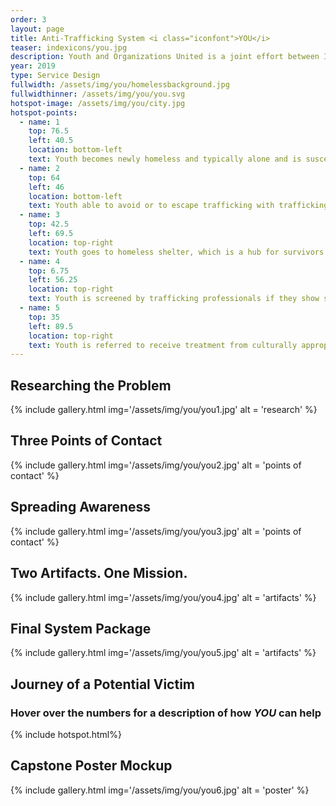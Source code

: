 ```yaml
---
order: 3
layout: page
title: Anti-Trafficking System <i class="iconfont">YOU</i>
teaser: indexicons/you.jpg
description: Youth and Organizations United is a joint effort between Iowa State University and California State University Chico's psychology department to develop solutions to issues that effect the current homeless population, including human trafficking. From this base, I was able to take a unified advocacy system for human trafficking survivors and extend it to a nationwide system.
year: 2019
type: Service Design
fullwidth: /assets/img/you/homelessbackground.jpg
fullwidthinner: /assets/img/you/you.svg
hotspot-image: /assets/img/you/city.jpg
hotspot-points:
  - name: 1
    top: 76.5
    left: 40.5
    location: bottom-left
    text: Youth becomes newly homeless and typically alone and is susceptible to trafficking.
  - name: 2
    top: 64
    left: 46
    location: bottom-left
    text: Youth able to avoid or to escape trafficking with trafficking education.
  - name: 3
    top: 42.5
    left: 69.5
    location: top-right
    text: Youth goes to homeless shelter, which is a hub for survivors via the YOU System.
  - name: 4
    top: 6.75
    left: 56.25
    location: top-right
    text: Youth is screened by trafficking professionals if they show signs of former trafficking.
  - name: 5
    top: 35
    left: 89.5
    location: top-right
    text: Youth is referred to receive treatment from culturally appropriate advocates.
---
```


## Researching the Problem
{% include gallery.html img='/assets/img/you/you1.jpg' alt = 'research' %}

## Three Points of Contact
{% include gallery.html img='/assets/img/you/you2.jpg' alt = 'points of contact' %}

## Spreading Awareness
{% include gallery.html img='/assets/img/you/you3.jpg' alt = 'points of contact' %}

## Two Artifacts. One Mission.
{% include gallery.html img='/assets/img/you/you4.jpg' alt = 'artifacts' %}

## Final System Package
{% include gallery.html img='/assets/img/you/you5.jpg' alt = 'artifacts' %}

## Journey of a Potential Victim
### Hover over the numbers for a description of how <i class="iconfont">YOU</i> can help
{% include hotspot.html%}

## Capstone Poster Mockup
{% include gallery.html img='/assets/img/you/you6.jpg' alt = 'poster' %}